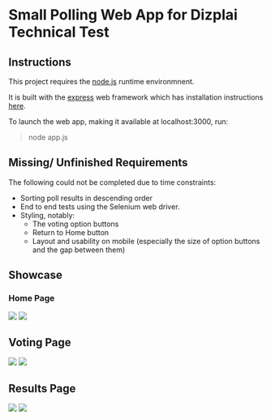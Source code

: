 # Small Polling Web App for Dizplai Technical Test

## Instructions

This project requires the [node.js](https://nodejs.org/en) runtime environmnent.

It is built with the [express](https://expressjs.com/) web framework which has installation instructions [here](https://expressjs.com/en/starter/installing.html).

To launch the web app, making it available at localhost:3000, run:
> node app.js

## Missing/ Unfinished Requirements

The following could not be completed due to time constraints:

- Sorting poll results in descending order
- End to end tests using the Selenium web driver.
- Styling, notably:
    - The voting option buttons
    - Return to Home button
    - Layout and usability on mobile (especially the size of option buttons and the gap between them)

## Showcase

### Home Page
![](./documentation/Home-desktop.png) ![](./documentation/Home-mobile.png)

## Voting Page

![](./documentation/Voting-desktop.png) ![](./documentation/Voting-mobile.png)

## Results Page

![](./documentation/Results-desktop.png) ![](./documentation/Results-mobile.png)



